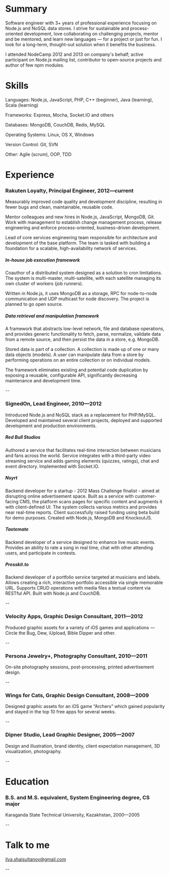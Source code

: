 # Summary
Software engineer with 3+ years of professional experience focusing on Node.js and NoSQL data stores. I strive for sustainable and process-oriented development, love collaborating on challenging projects, mentor and be mentored, and learn new languages — for a project or just for fun. I look for a long-term, thought-out solution when it benefits the business.

I attended NodeCamp 2012 and 2013 on company's behalf; active participant on Node.js mailing list, contributor to open-source projects and author of few npm modules.



# Skills

Languages: Node.js, JavaScript, PHP, C++ (beginner), Java (learning), Scala (learning)

Frameworks: Express, Mocha, Socket.IO and others

Databases: MongoDB, CouchDB, Redis, MySQL

Operating Systems: Linux, OS X, Windows

Version Control: Git, SVN

Other: Agile (scrum), OOP, TDD



# Experience

### Rakuten Loyalty, Principal Engineer, 2012—current
Measurably improved code quality and development discipline, resulting in fewer bugs and clean, maintainable, reusable code.

Mentor colleagues and new hires in Node.js, JavaScript, MongoDB, Git. Work with management to establish change management process, release engineering and enforce process-oriented, business-driven development.

Lead of core services engineering team responsible for architecture and development of the base platform. The team is tasked with building a foundation for a scalable, high-availability network of services.

##### In-house job execution framework
Coauthor of a distributed system designed as a solution to cron limitations. The system is multi-master, multi-satellite, with each satellite managing its own cluster of workers (job runners).

Written in Node.js, it uses MongoDB as a storage, RPC for node-to-node communication and UDP multicast for node discovery. The project is planned to go open source.

##### Data retrieval and manipulation framework
A framework that abstracts low-level network, file and database operations, and provides generic functionality to fetch, parse, normalize, validate data from a remote source, and then persist the data in a store, e.g. MongoDB.

Stored data is part of a collection. A collection is made up of one or many data objects (models). A user can manipulate data from a store by performing operations on an entire collection or on individual models.

The framework eliminates existing and potential code duplication by exposing a reusable, configurable API, significantly decreasing maintenance and development time.

--

### SignedOn, Lead Engineer, 2010—2012
Introduced Node.js and NoSQL stack as a replacement for PHP/MySQL. Developed and maintained several client projects, deployed and supported development and production environments.

##### Red Bull Studios
Authored a service that facilitates real-time interaction between musicians and fans across the world. Service integrates with a third-party video streaming service and adds gaming elements (quizzes, ratings), chat and event directory. Implemented with Socket.IO.

##### Nsyrt
Backend developer for a startup - 2012 Mass Challenge finalist - aimed at disrupting online advertisement space. Built as a service with customer-facing CMS, the platform scans pages for specific content and augments it with client-defined UI. The system collects various metrics and provides near real-time reports. Client successfully raised funding using beta build for demo purposes. Created with Node.js, MongoDB and KnockoutJS.

##### Tastemate
Backend developer of a service designed to enhance live music events. Provides an ability to rate a song in real time, chat with other attending users, and participate in contests. 

##### Presskit.to
Backend developer of a portfolio service targeted at musicians and labels. Allows creating a rich, interactive portfolio accessible via single memorable URL. Supports CRUD operations with media files a textual content via RESTful API. Built with Node.js and CouchDB.

--

### Velocity Apps, Graphic Design Consultant, 2011—2012
Produced graphic assets for a variety of iOS games and applications — Circle the Bug, Dew, iUpload, Bible Dipper and other.

--

### Persona Jewelry+, Photography Consultant, 2010—2011
On-site photography sessions, post-processing, printed advertisement design.

--

### Wings for Cats, Graphic Design Consultant, 2008—2009
Designed graphic assets for an iOS game “Archers” which gained popularity and stayed in the top 10 free apps for several weeks.

--

### Dipner Studio, Lead Graphic Designer, 2005—2007
Design and illustration, brand identity, client expectation management, 3D visualization, photography.

--

# Education
### B.S. and M.S. equivalent, System Engineering degree, CS majorKaraganda State Technical University, Kazakhstan, 2000—2005
--

# Talk to me

ilya.shaisultanov@gmail.com

--
